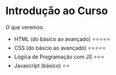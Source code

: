 # Introdução ao Curso

O que veremos:
* HTML (do básico ao avançado)  :star::star::star::star::star:
* CSS (do báscio ao avançado)   :star::star::star::star::star:
* Lógica de Programação com JS  :star::star::star:
* Javascript (básico)           :star::star: